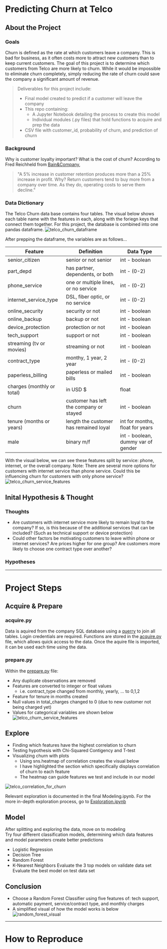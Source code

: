 # **Predicting Churn at Telco**

## About the Project
### Goals
Churn is defined as the rate at which customers leave a company. This is bad for business, as it often costs more to attract new customers than to keep current customers. The goal of this project is to determine which customers from Telco are more likely to churn. While it would be impossible to eliminate churn completely, simply reducing the rate of churn could save the company a significant amount of revenue.


>Deliverables for this project include:
> - Final model created to predict if a customer will leave the company
> - This repo containing: 
>   - A Jupyter Notebook detailing the process to create this model
>   - Individual modules (.py files) that hold functions to acquire and prep the data
> - CSV file with customer_id, probability of churn, and prediction of churn 

### Background
Why is customer loyalty important? What is the cost of churn?
According to Fred Reichheld from [Bain&Company](https://media.bain.com/Images/BB_Prescription_cutting_costs.pdf),
>"A 5% increase in customer retention produces
>more than a 25% increase in profit. Why? Return customers tend
>to buy more from a company over time. As
>they do, operating costs to serve them decline."

### Data Dictionary
The Telco Churn data base contains four tables. The visual below shows each table name with the features in each, along with the foriegn keys that connect them together. For this project, the database is combined into one pandas dataframe.
![telco_churn_dataframe](https://i.pinimg.com/originals/6d/dd/1a/6ddd1a8c78c29dbb2d893ca820b2e79f.png)

After prepping the dataframe, the variables are as follows...

| Feature                   | Definition                            | Data Type                          |
|---------------------------|---------------------------------------|------------------------------------|
|senior_citizen             |senior or not senior                   |int - boolean                       |
|part_depd                  |has partner, dependents, or both       |int - (0-2)                         |
|phone_service              |one or multiple lines, or no service   |int - (0-2)                         |
|internet_service_type      |DSL, fiber optic, or no service        |int - (0-2)                         |
|online_security            |security or not                        |int - boolean                       |
|online_backup              |backup or not                          |int - boolean                       |
|device_protection          |protection or not                      |int - boolean                       |
|tech_support               |support or not                         |int - boolean                       |
|streaming (tv or movies)   |streaming or not                       |int - boolean                       |
|contract_type              |monthy, 1 year, 2 year                 |int - (0-2)                         |
|paperless_billing          |paperless or mailed bills              |int - boolean                       |
|charges (monthly or total) |in USD $                               |float                               |
|churn                      |customer has left the company or stayed|int - boolean                       |
|tenure (months or years)   |length the customer has remained loyal |int for months, float for years     |
|male                       |binary m/f                             |int - boolean, dummy var of gender  |

With the visual below, we can see these features split by service: phone, internet, or the overall company. Note: There are several more options for customers with internet service than phone service. Could this be influencing churn for customers with only phone service?
![telco_churn_service_features](https://i.pinimg.com/originals/c4/18/fd/c418fd573658ce791234564b3ea1e66d.png)
## Inital Hypothesis & Thought
### Thoughts
- Are customers with internet service more likely to remain loyal to the company? If so, is this because of the additional services that can be included? (Such as technical support or device protection)
- Could other factors be motivating customers to leave within phone or internet services? Are prices higher for one group? Are customers more likely to choose one contract type over another?
### Hypotheses
****
# **Project Steps**
## Acquire & Prepare
### acquire.py
Data is aquired from the company SQL database using a [querry](https://github.com/ThompsonBethany01/Telco_Churn/blob/master/acquire_churn.sql) to join all tables. Login credentials are required. Functions are stored in the [acquire.py](https://github.com/ThompsonBethany01/Telco_Churn/blob/master/acquire.py) file, which allows quick access to the data. Once the aquire file is imported, it can be used each time using the data.
### prepare.py
Within the [prepare.py](https://github.com/ThompsonBethany01/Telco_Churn/blob/master/prepare.py) file:
- Any duplicate observations are removed
- Features are converted to integer or float values
    - i.e. contract_type changed from monthly, yearly, ... to 0,1,2
- Feature for tenure in months created
- Null values in total_charges changed to 0 (due to new customer not being charged yet)
- Values for categorical variables are shown below
![telco_churn_service_features](https://i.pinimg.com/originals/77/e6/f9/77e6f9ae8f37e6f42c645d3fb55c2fb7.png)
## Explore
- Finding which features have the highest correlation to churn
- Testing hypothesis with Chi-Squared Contigency and T-test
- Visualizing churn with plots
    - Using sns.heatmap of correlation creates the visual below
    - I have highlighted the section which specifically displays correlation of churn to each feature
    - The heatmap can guide features we test and include in our model  


![telco_correlation_for_churn](https://i.pinimg.com/originals/56/01/cb/5601cbcca5eee9af0e24c575661140f5.png)  


Relevant exploration is documented in the final Modeling.ipynb. For the more in-depth exploration process, go to [Exploration.ipynb](https://github.com/ThompsonBethany01/Telco_Churn/blob/master/Exploration.ipynb)
## Model
After splitting and exploring the data, move on to modeling  
Try four different classification models, determining which data features and model parameters create better predictions
- Logistic Regression
- Decision Tree
- Random Forest
- K-Nearest Neighbors
Evaluate the 3 top models on validate data set
Evaluate the best model on test data set
## Conclusion
- Choose a Random Forest Classifier using five features of: tech support, automatic payment, service/contract type, and monthly charges
- A simplified visual of how the model works is below
![random_forest_visual](https://i.pinimg.com/originals/7b/28/3f/7b283f5e05af1fd7f6ec949ceb847875.png)
****
# **How to Reproduce**
